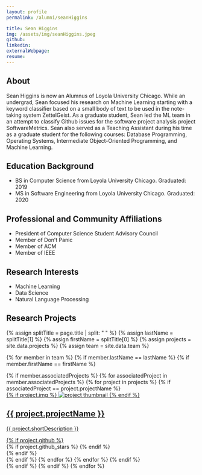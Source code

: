 ```yaml
---
layout: profile
permalink: /alumni/seanHiggins

title: Sean Higgins
img: /assets/img/seanHiggins.jpeg
github:
linkedin:
externalWebpage:
resume:
---
```


## About

Sean Higgins is now an Alumnus of Loyola University Chicago. While an undergrad, Sean focused his research on Machine Learning starting with a keyword classifier based on a small body of text to be used in the note-taking system ZettelGeist. As a graduate student, Sean led the ML team in an attempt to classify Github issues for the software project analysis project SoftwareMetrics. Sean also served as a Teaching Assistant during his time as a graduate student for the following courses: Database Programming, Operating Systems, Intermediate Object-Oriented Programming, and Machine Learning.

## Education Background

- BS in Computer Science from Loyola University Chicago. Graduated: 2019
- MS in Software Engineering from Loyola University Chicago. Graduated: 2020

## Professional and Community Affiliations

- President of Computer Science Student Advisory Council
- Member of Don’t Panic
- Member of ACM
- Member of IEEE

## Research Interests

- Machine Learning
- Data Science
- Natural Language Processing

## Research Projects

{% assign splitTitle = page.title | split: " " %}
{% assign lastName = splitTitle[1] %}
{% assign firstName = splitTitle[0] %}
{% assign projects = site.data.projects %}
{% assign team = site.data.team %}

{% for member in team %}
{% if member.lastName == lastName %}
{% if member.firstName == firstName %}
<div class="projects grid">
  <div class="grid-item">
    {% if member.associatedProjects %}
    {% for associatedProject in member.associatedProjects %}
    {% for project in projects %}
    {% if associatedProject == project.projectName %}
    <a href="{{ project.webpage | relative_url }}">
      <div class="card hoverable">
        {% if project.img %}
        <img src="{{ project.img | relative_url }}" alt="project thumbnail">
        {% endif %}
        <div class="card-body">
          <h2 class="card-title text-lowercase">{{ project.projectName }}</h2>
          <p class="card-text">{{ project.shortDescription }}</p>
          <div class="row ml-1 mr-1 p-0">
            {% if project.github %}
            <div class="github-icon">
              <div class="icon" data-toggle="tooltip" title="Code Repository">
                <a href="{{ project.github }}" target="_blank"><i class="fab fa-github gh-icon"></i></a>
              </div>
              {% if project.github_stars %}
              <span class="stars" data-toggle="tooltip" title="GitHub Stars">
                <i class="fas fa-star"></i>
                <span id="{{ project.github_stars }}-stars"></span>
              </span>
              {% endif %}
            </div>
            {% endif %}
          </div>
        </div>
      </div>
    </a>
    {% endif %}
    {% endfor %}
    {% endfor %}
    {% endif %}
  </div>
</div>
{% endif %}
{% endif %}
{% endfor %}
